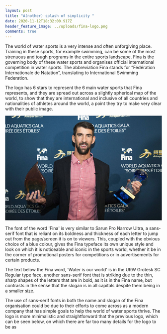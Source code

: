 ```yaml
---
layout: post
title: "A(nother) splash of simplicity "
date: 2020-11-12T18:32:00.917Z
header_feature_image: ../uploads/fina-logo.png
comments: true
---
```

The world of water sports is a very intense and often unforgiving place. Training in these sports, for example swimming, can be some of the most strenuous and tough programs in the entire sports landscape. Fina is the governing body of these water sports and organises official international competition in water sports. The abbreviation Fina stands for “Fédération Internationale de Natation”, translating to International Swimming Federation. 

The logo has 6 stars to represent the 6 main water sports that Fina represents, and they are spread out across a slightly spherical map of the world, to show that they are international and inclusive of all countries and nationalities of athletes around the world, a point they try to make very clear with their public image. 

![](../uploads/phelps-fina.jpg)

The font of the word 'Fina' is very similar to Sarun Pro Narrow Ultra, a sans-serif font that is reliant on its boldness and thickness of each letter to jump out from the page/screen it is on to viewers. This, coupled with the obvious choice of a blue colour, gives the Fina typeface its own unique style and look on which it is noticeable and iconic in the sports world, whether it be in the corner of promotional posters for competitions or in advertisements for certain products.

The text below the Fina word, 'Water is our world' is in the URW Grotesk SC Regular type face, another sans-serif font that is striking due to the thin, sharp shapes of the letters that are in bold, as it is in the Fina name, but contrasts in the sense that the slogan is in all capitals despite them being in a smaller size. 

The use of sans-serif fonts in both the name and slogan of the Fina organisation could be due to their efforts to come across as a modern company that has simple goals to help the world of water sports thrive. The logo is more minimalistic and straightforward that the previous logo, which can be seen below, on which there are far too many details for the logo to be as